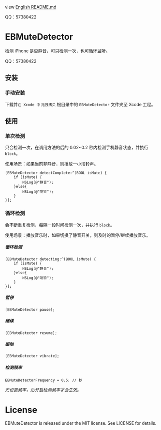 view [English README.md](/README.md)

QQ：57380422

# EBMuteDetector
检测 iPhone 是否静音，可只检测一次，也可循环监听。

QQ：57380422


## 安装

### 手动安装

下载并`在 Xcode 中` `拖拽拷贝` 根目录中的 `EBMuteDetector` 文件夹至 Xcode 工程。



## 使用

### 单次检测

只会检测一次，在调用方法的后的 0.02~0.2 秒内检测手机静音状态，并执行 `block`。

使用场景：如果当前非静音，则播放一小段铃声。

```objc
[EBMuteDetector detectComplete:^(BOOL isMute) {
	if (isMute) {
		NSLog(@"静音");
	}else{
		NSLog(@"响铃");
	}
}];
```



### 循环检测

会不断重复检测，每隔一段时间检测一次，并执行 `block`。

使用场景：播放音乐时，如果切换了静音开关，则及时的暂停/继续播放音乐。

##### 循环检测

```objc
[EBMuteDetector detecting:^(BOOL isMute) {
    if (isMute) {
        NSLog(@"静音");
    }else{
        NSLog(@"响铃");
    }
}];
```

##### 暂停

```objc
[EBMuteDetector pause];
```

##### 继续

```objc
[EBMuteDetector resume];
```

##### 振动

```objc
[EBMuteDetector vibrate];
```

##### 检测频率

```objc
EBMuteDetectorFrequency = 0.5; // 秒
```

*先设置频率，后开启检测频率才会生效。*



# License

EBMuteDetector is released under the MIT license. See LICENSE for details.

